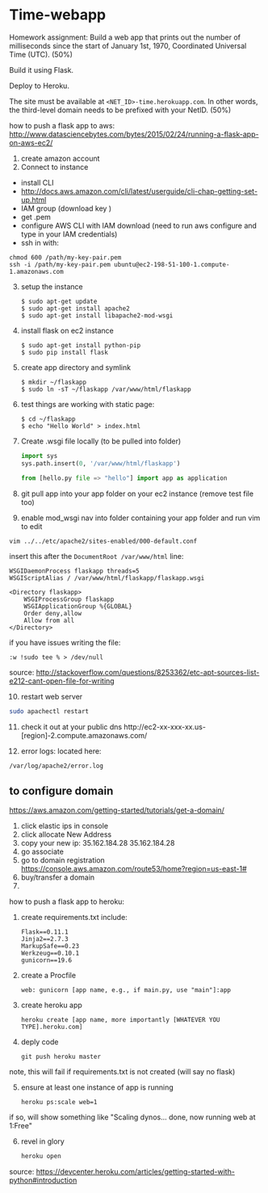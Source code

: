 # Time-webapp

Homework assignment: Build a web app that prints out the number of milliseconds since the start of January 1st, 1970, Coordinated Universal Time (UTC). (50%)

Build it using Flask.

Deploy to Heroku.

The site must be available at `<NET_ID>-time.herokuapp.com`. In other words, the third-level domain needs to be prefixed with your NetID. (50%)

how to push a flask app to aws:
http://www.datasciencebytes.com/bytes/2015/02/24/running-a-flask-app-on-aws-ec2/

1. create amazon account
2. Connect to instance
- install CLI
- http://docs.aws.amazon.com/cli/latest/userguide/cli-chap-getting-set-up.html
- IAM group (download key )
- get .pem
- configure AWS CLI with IAM download (need to run aws configure and type in your IAM credentials)
- ssh in with:
```
chmod 600 /path/my-key-pair.pem
ssh -i /path/my-key-pair.pem ubuntu@ec2-198-51-100-1.compute-1.amazonaws.com
```

3. setup the instance
	```
	$ sudo apt-get update
	$ sudo apt-get install apache2
	$ sudo apt-get install libapache2-mod-wsgi
	```

4. install flask on ec2 instance
	```
	$ sudo apt-get install python-pip
	$ sudo pip install flask
	```

5. create app directory and symlink
	```
	$ mkdir ~/flaskapp
	$ sudo ln -sT ~/flaskapp /var/www/html/flaskapp
	```
6. test things are working with static page:
	```
	$ cd ~/flaskapp
	$ echo "Hello World" > index.html
	```

7. Create .wsgi file locally (to be pulled into folder)

	``` python
	import sys
	sys.path.insert(0, '/var/www/html/flaskapp')

	from [hello.py file => "hello"] import app as application
	```

8. git pull app into your app folder on your ec2 instance (remove test file too)

9. enable mod_wsgi
nav into folder containing your app folder and run vim to edit
```bash
vim ../../etc/apache2/sites-enabled/000-default.conf
```
insert this after the ```DocumentRoot /var/www/html``` line:
```
WSGIDaemonProcess flaskapp threads=5
WSGIScriptAlias / /var/www/html/flaskapp/flaskapp.wsgi

<Directory flaskapp>
    WSGIProcessGroup flaskapp
    WSGIApplicationGroup %{GLOBAL}
    Order deny,allow
    Allow from all
</Directory>
```

if you have issues writing the file:
```
:w !sudo tee % > /dev/null
```
source: http://stackoverflow.com/questions/8253362/etc-apt-sources-list-e212-cant-open-file-for-writing

10. restart web server
```bash
sudo apachectl restart
```

11. check it out at your public dns
http://ec2-xx-xxx-xx.us-[region]-2.compute.amazonaws.com/

12. error logs:
located here:
```
/var/log/apache2/error.log
```

## to configure domain
https://aws.amazon.com/getting-started/tutorials/get-a-domain/

1. click elastic ips in console
2. click allocate New Address
3. copy your new ip:
35.162.184.28
35.162.184.28
4. go associate
5. go to domain registration
https://console.aws.amazon.com/route53/home?region=us-east-1#
6. buy/transfer a domain
7.




how to push a flask app to heroku:
1. create requirements.txt
include: 
	
	```
	Flask==0.11.1
	Jinja2==2.7.3
	MarkupSafe==0.23
	Werkzeug==0.10.1
	gunicorn==19.6
	```

2. create a Procfile

	```
	web: gunicorn [app name, e.g., if main.py, use "main"]:app
	```

3. create heroku app

	```
	heroku create [app name, more importantly [WHATEVER YOU TYPE].heroku.com]
	```

4. deply code

	```
	git push heroku master
	```	
note, this will fail if requirements.txt is not created (will say no flask)

5. ensure at least one instance of app is running

	```
	heroku ps:scale web=1
	```	
if so, will show something like "Scaling dynos... done, now running web at 1:Free"

6. revel in glory

	```bash
	heroku open
	```

source: https://devcenter.heroku.com/articles/getting-started-with-python#introduction
